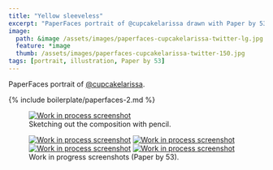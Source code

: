 ```yaml
---
title: "Yellow sleeveless"
excerpt: "PaperFaces portrait of @cupcakelarissa drawn with Paper by 53 on an iPad."
image: 
  path: &image /assets/images/paperfaces-cupcakelarissa-twitter-lg.jpg 
  feature: *image
  thumb: /assets/images/paperfaces-cupcakelarissa-twitter-150.jpg
tags: [portrait, illustration, Paper by 53]
---
```


PaperFaces portrait of <a href="http://twitter.com/cupcakelarissa">@cupcakelarissa</a>.

{% include boilerplate/paperfaces-2.md %}

<figure>
	<a href="{{ site.url }}/assets/images/paperfaces-cupcakelarissa-process-1-lg.jpg"><img src="{{ site.url }}/assets/images/paperfaces-cupcakelarissa-process-1-750.jpg" alt="Work in process screenshot"></a>
	<figcaption>Sketching out the composition with pencil.</figcaption>
</figure>

<figure class="half">
	<a href="{{ site.url }}/assets/images/paperfaces-cupcakelarissa-process-2-lg.jpg"><img src="{{ site.url }}/assets/images/paperfaces-cupcakelarissa-process-2-600.jpg" alt="Work in process screenshot"></a>
	<a href="{{ site.url }}/assets/images/paperfaces-cupcakelarissa-process-3-lg.jpg"><img src="{{ site.url }}/assets/images/paperfaces-cupcakelarissa-process-3-600.jpg" alt="Work in process screenshot"></a>
	<a href="{{ site.url }}/assets/images/paperfaces-cupcakelarissa-process-4-lg.jpg"><img src="{{ site.url }}/assets/images/paperfaces-cupcakelarissa-process-4-600.jpg" alt="Work in process screenshot"></a>
	<a href="{{ site.url }}/assets/images/paperfaces-cupcakelarissa-process-5-lg.jpg"><img src="{{ site.url }}/assets/images/paperfaces-cupcakelarissa-process-5-600.jpg" alt="Work in process screenshot"></a>
	<figcaption>Work in progress screenshots (Paper by 53).</figcaption>
</figure>